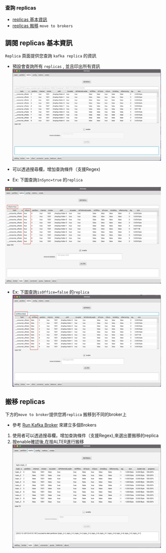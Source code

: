 ### 查詢 replicas
- [replicas 基本資訊](#調閱-replicas-基本資訊) 
- [replicas 搬移](#搬移-replicas) `move to brokers`

## 調閱 replicas 基本資訊
`Replica` 頁面提供您查詢 `kafka replica` 的資訊
* 預設會查詢所有 `replicas` , 並且印出所有資訊 
![all replicas](replica_all.png)

* 可以透過搜尋欄，增加查詢條件（支援Regex)
* Ex: 下圖查詢`InSync=true` 的`replica`

![syncing replicas](replica_inSync.png)

* Ex: 下圖查詢`isOffice=false` 的`replica`
![offline replicas](replica_isOffline.png)

## 搬移 replicas
下方的`move to broker`提供您將`replica` 搬移到不同的broker上
* 參考 [Run Kafka Broker](https://github.com/skiptests/astraea/blob/main/docs/run_kafka_broker.md) 來建立多個Brokers 
1. 使用者可以透過搜尋欄，增加查詢條件（支援Regex),來選出要搬移的replica 
2. 按enable確認後,在按ALTER進行搬移
![offline_replicas](replica_move_success.png)

